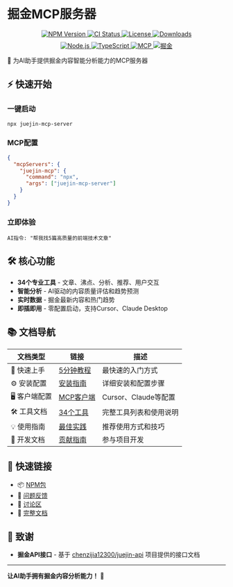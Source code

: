 # 掘金MCP服务器

<div align="center">

<!-- 核心信息徽章 -->
<div style="margin-bottom: 8px;">
  <a href="https://www.npmjs.com/package/juejin-mcp-server">
    <img src="https://img.shields.io/npm/v/juejin-mcp-server?style=flat-square&logo=npm&color=cb3837" alt="NPM Version" />
  </a>
  <a href="https://github.com/h7ml/juejin-mcp-server/actions">
    <img src="https://img.shields.io/github/actions/workflow/status/h7ml/juejin-mcp-server/ci.yml?style=flat-square&logo=github&label=CI" alt="CI Status" />
  </a>
  <a href="https://github.com/h7ml/juejin-mcp-server/blob/main/LICENSE">
    <img src="https://img.shields.io/npm/l/juejin-mcp-server?style=flat-square&color=green" alt="License" />
  </a>
  <a href="https://www.npmjs.com/package/juejin-mcp-server">
    <img src="https://img.shields.io/npm/dm/juejin-mcp-server?style=flat-square&logo=npm&color=blue" alt="Downloads" />
  </a>
</div>

<!-- 技术栈徽章 -->
<div>
  <a href="https://nodejs.org/">
    <img src="https://img.shields.io/node/v/juejin-mcp-server?style=flat-square&logo=node.js&color=339933" alt="Node.js" />
  </a>
  <a href="https://www.typescriptlang.org/">
    <img src="https://img.shields.io/badge/TypeScript-5.0+-blue?style=flat-square&logo=typescript" alt="TypeScript" />
  </a>
  <a href="https://modelcontextprotocol.io/">
    <img src="https://img.shields.io/badge/MCP-1.1.1-purple?style=flat-square&logo=data:image/svg+xml;base64,PHN2ZyB3aWR0aD0iMjQiIGhlaWdodD0iMjQiIHZpZXdCb3g9IjAgMCAyNCAyNCIgZmlsbD0ibm9uZSIgeG1sbnM9Imh0dHA6Ly93d3cudzMub3JnLzIwMDAvc3ZnIj4KPHBhdGggZD0iTTEyIDJMMTMuMDkgOC4yNkwyMCA5TDEzLjA5IDE1Ljc0TDEyIDIyTDEwLjkxIDE1Ljc0TDQgOUwxMC45MSA4LjI2TDEyIDJaIiBmaWxsPSJ3aGl0ZSIvPgo8L3N2Zz4K" alt="MCP" />
  </a>
  <a href="https://juejin.cn/">
    <img src="https://img.shields.io/badge/掘金-API-1e80ff?style=flat-square&logo=data:image/svg+xml;base64,PHN2ZyB3aWR0aD0iMjQiIGhlaWdodD0iMjQiIHZpZXdCb3g9IjAgMCAyNCAyNCIgZmlsbD0ibm9uZSIgeG1sbnM9Imh0dHA6Ly93d3cudzMub3JnLzIwMDAvc3ZnIj4KPHBhdGggZD0iTTEyIDJMMTMuMDkgOC4yNkwyMCA5TDEzLjA5IDE1Ljc0TDEyIDIyTDEwLjkxIDE1Ljc0TDQgOUwxMC45MSA4LjI2TDEyIDJaIiBmaWxsPSJ3aGl0ZSIvPgo8L3N2Zz4K" alt="掘金" />
  </a>
</div>

</div>

🚀 为AI助手提供掘金内容智能分析能力的MCP服务器

## ⚡ 快速开始

### 一键启动

```bash
npx juejin-mcp-server
```

### MCP配置

```json
{
  "mcpServers": {
    "juejin-mcp": {
      "command": "npx",
      "args": ["juejin-mcp-server"]
    }
  }
}
```

### 立即体验

```text
AI指令: "帮我找5篇高质量的前端技术文章"
```

## 🛠️ 核心功能

- **34个专业工具** - 文章、沸点、分析、推荐、用户交互
- **智能分析** - AI驱动的内容质量评估和趋势预测
- **实时数据** - 掘金最新内容和热门趋势
- **即插即用** - 零配置启动，支持Cursor、Claude Desktop

## 📚 文档导航

| 文档类型      | 链接                                                                                         | 描述                   |
| ------------- | -------------------------------------------------------------------------------------------- | ---------------------- |
| 🚀 快速上手   | [5分钟教程](https://github.com/h7ml/juejin-mcp-server/blob/main/docs/quick-start.md)         | 最快速的入门方式       |
| ⚙️ 安装配置   | [安装指南](https://github.com/h7ml/juejin-mcp-server/blob/main/docs/installation.md)         | 详细安装和配置步骤     |
| 🖥️ 客户端配置 | [MCP客户端](https://github.com/h7ml/juejin-mcp-server/blob/main/docs/mcp-clients.md)         | Cursor、Claude等配置   |
| 🛠️ 工具文档   | [34个工具](https://github.com/h7ml/juejin-mcp-server/blob/main/docs/tools/README.md)         | 完整工具列表和使用说明 |
| 💡 使用指南   | [最佳实践](https://github.com/h7ml/juejin-mcp-server/blob/main/docs/usage/best-practices.md) | 推荐使用方式和技巧     |
| 🔧 开发文档   | [贡献指南](https://github.com/h7ml/juejin-mcp-server/blob/main/CONTRIBUTING.md)              | 参与项目开发           |

## 🔗 快速链接

- 📦 [NPM包](https://www.npmjs.com/package/juejin-mcp-server)
- 🐛 [问题反馈](https://github.com/h7ml/juejin-mcp-server/issues)
- 💬 [讨论区](https://github.com/h7ml/juejin-mcp-server/discussions)
- 📖 [完整文档](https://github.com/h7ml/juejin-mcp-server/blob/main/docs/README.md)

## 🙏 致谢

- **掘金API接口** - 基于 [chenzijia12300/juejin-api](https://github.com/chenzijia12300/juejin-api) 项目提供的接口文档

---

**让AI助手拥有掘金内容分析能力！** 🚀
